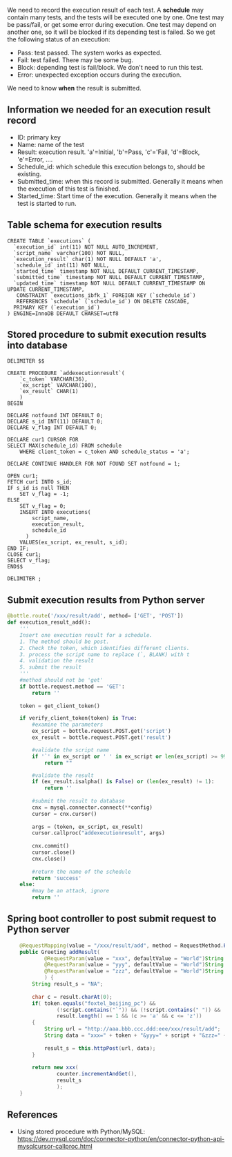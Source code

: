 We need to record the execution result of each test. A **schedule** may contain many tests, and the tests will be executed one by one.
One test may be pass/fail, or get some error during execution.
One test may depend on another one, so it will be blocked if its depending test is failed.
So we get the following status of an execution:
- Pass: test passed. The system works as expected.
- Fail: test failed. There may be some bug.
- Block: depending test is fail/block. We don't need to run this test.
- Error: unexpected exception occurs during the execution.

We need to know **when** the result is submitted.
## Information we needed for an execution result record
- ID: primary key
- Name: name of the test
- Result: execution result. 'a'=Initial, 'b'=Pass, 'c'='Fail, 'd'=Block, 'e'=Error, ....
- Schedule_id: which schedule this execution belongs to, should be existing.
- Submitted_time: when this record is submitted. Generally it means when the execution of this test is finished.
- Started_time: Start time of the execution. Generally it means when the test is started to run.

## Table schema for execution results
```mysql
CREATE TABLE `executions` (
  `execution_id` int(11) NOT NULL AUTO_INCREMENT,
  `script_name` varchar(100) NOT NULL,
  `execution_result` char(1) NOT NULL DEFAULT 'a',
  `schedule_id` int(11) NOT NULL,
  `started_time` timestamp NOT NULL DEFAULT CURRENT_TIMESTAMP,
  `submitted_time` timestamp NOT NULL DEFAULT CURRENT_TIMESTAMP,
  `updated_time` timestamp NOT NULL DEFAULT CURRENT_TIMESTAMP ON UPDATE CURRENT_TIMESTAMP,
   CONSTRAINT `executions_ibfk_1` FOREIGN KEY (`schedule_id`) 
   REFERENCES `schedule` (`schedule_id`) ON DELETE CASCADE,
  PRIMARY KEY (`execution_id`)
) ENGINE=InnoDB DEFAULT CHARSET=utf8
```

## Stored procedure to submit execution results into database
```mysql
DELIMITER $$

CREATE PROCEDURE `addexecutionresult`(
    `c_token` VARCHAR(36),
    `ex_script` VARCHAR(100),
    `ex_result` CHAR(1)
    )
BEGIN 

DECLARE notfound INT DEFAULT 0; 
DECLARE s_id INT(11) DEFAULT 0; 
DECLARE v_flag INT DEFAULT 0; 

DECLARE cur1 CURSOR FOR 
SELECT MAX(schedule_id) FROM schedule
    WHERE client_token = c_token AND schedule_status = 'a'; 

DECLARE CONTINUE HANDLER FOR NOT FOUND SET notfound = 1; 
  
OPEN cur1; 
FETCH cur1 INTO s_id; 
IF s_id is null THEN
    SET v_flag = -1; 
ELSE
    SET v_flag = 0;
    INSERT INTO executions(
        script_name,
        execution_result,
        schedule_id
      )
    VALUES(ex_script, ex_result, s_id); 
END IF;
CLOSE cur1;
SELECT v_flag;
END$$

DELIMITER ;
```

## Submit execution results from Python server
```python
@bottle.route('/xxx/result/add', method= ['GET', 'POST'])
def execution_result_add():
    '''
    Insert one execution result for a schedule.
    1. The method should be post.
    2. Check the token, which identifies different clients.
    3. process the script name to replace (`, BLANK) with t
    4. validation the result
    5. submit the result
    '''    
    #method should not be 'get'    
    if bottle.request.method == 'GET':
        return ''
    
    token = get_client_token()

    if verify_client_token(token) is True:
        #examine the parameters
        ex_script = bottle.request.POST.get('script')
        ex_result = bottle.request.POST.get('result')

        #validate the script name
        if '`' in ex_script or ' ' in ex_script or len(ex_script) >= 99:
            return ""

        #validate the result
        if (ex_result.isalpha() is False) or (len(ex_result) != 1):
            return ''
        
        #submit the result to database
        cnx = mysql.connector.connect(**config)
        cursor = cnx.cursor()
        
        args = (token, ex_script, ex_result)
        cursor.callproc("addexecutionresult", args)
        
        cnx.commit()
        cursor.close()
        cnx.close()
        
        #return the name of the schedule
        return 'success'
    else:
        #may be an attack, ignore
        return ''
```

## Spring boot controller to post submit request to Python server
```java
	@RequestMapping(value = "/xxx/result/add", method = RequestMethod.POST)
	public Greeting addResult(
			@RequestParam(value = "xxx", defaultValue = "World")String token,
			@RequestParam(value = "yyy", defaultValue = "World")String script,
			@RequestParam(value = "zzz", defaultValue = "World")String result
			) {
		String result_s = "NA";
		
		char c = result.charAt(0);
		if( token.equals("foxtel_beijing_pc") && 
				(!script.contains("`")) && (!script.contains(" ")) && 
				result.length() == 1 && (c >= 'a' && c <= 'z'))
		{
			String url = "http://aaa.bbb.ccc.ddd:eee/xxx/result/add";
			String data = "xxx=" + token + "&yyy=" + script + "&zzz=" + result;
			
			result_s = this.httpPost(url, data);			
		}
		
		return new xxx(
				counter.incrementAndGet(), 
				result_s
				);
	}   
```
## References
- Using stored procedure with Python/MySQL: https://dev.mysql.com/doc/connector-python/en/connector-python-api-mysqlcursor-callproc.html
